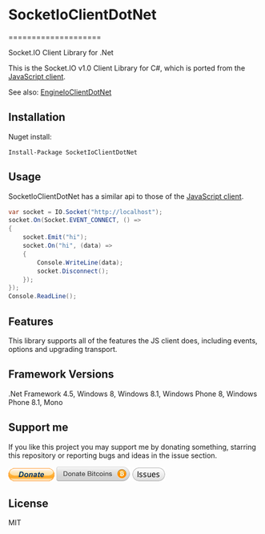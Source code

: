 # SocketIoClientDotNet
====================

Socket.IO Client Library for .Net

This is the Socket.IO v1.0 Client Library for C#, which is ported from the [JavaScript client](https://github.com/Automattic/socket.io-client).

See also: [EngineIoClientDotNet](https://github.com/Quobject/EngineIoClientDotNet)

## Installation
Nuget install:
```
Install-Package SocketIoClientDotNet
```

## Usage
SocketIoClientDotNet has a similar api to those of the [JavaScript client](https://github.com/Automattic/socket.io-client).

```cs
var socket = IO.Socket("http://localhost");
socket.On(Socket.EVENT_CONNECT, () =>
{
	socket.Emit("hi");
	socket.On("hi", (data) =>
	{
		Console.WriteLine(data);
		socket.Disconnect();
	});
});
Console.ReadLine();
```


## Features
This library supports all of the features the JS client does, including events, options and upgrading transport.

## Framework Versions
.Net Framework 4.5, Windows 8, Windows 8.1, Windows Phone 8, Windows Phone 8.1, Mono


## Support me

If you like this project you may support me by donating something, starring this repository or reporting bugs and ideas in the issue section.

[![Donate PayPal](pics/donate-paypal.gif)](https://www.paypal.com/cgi-bin/webscr?cmd=_s-xclick&hosted_button_id=UDX488Y3Y4K36)
[![Donate Bitcoins](pics/donate-bitcoins.png)](https://coinbase.com/checkouts/621810df8d49a896e170dd5d5bd28a73)
[![Report issue](pics/issues.png)](https://github.com/Quobject/SocketIoClientDotNet/issues/new)


## License

MIT
